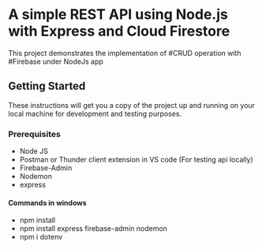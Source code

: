 # A simple REST API using Node.js with Express and Cloud Firestore 
 This project demonstrates the implementation  of #CRUD operation with #Firebase under NodeJs app

## Getting Started
These instructions will get you a copy of the project up and running on your local machine for development and testing purposes.

### Prerequisites

   * Node JS
   * Postman or Thunder client extension in VS code (For testing api locally)
   * Firebase-Admin
   * Nodemon
   * express

#### Commands in windows
   * npm install
   * npm install express firebase-admin nodemon
   * npm i dotenv
